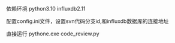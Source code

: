 依赖环境
  python3.10
  influxdb2.11

配置config.ini文件，设置svn代码分支id,和influxdb数据库的连接地址

直接运行 pythone.exe code_review.py
